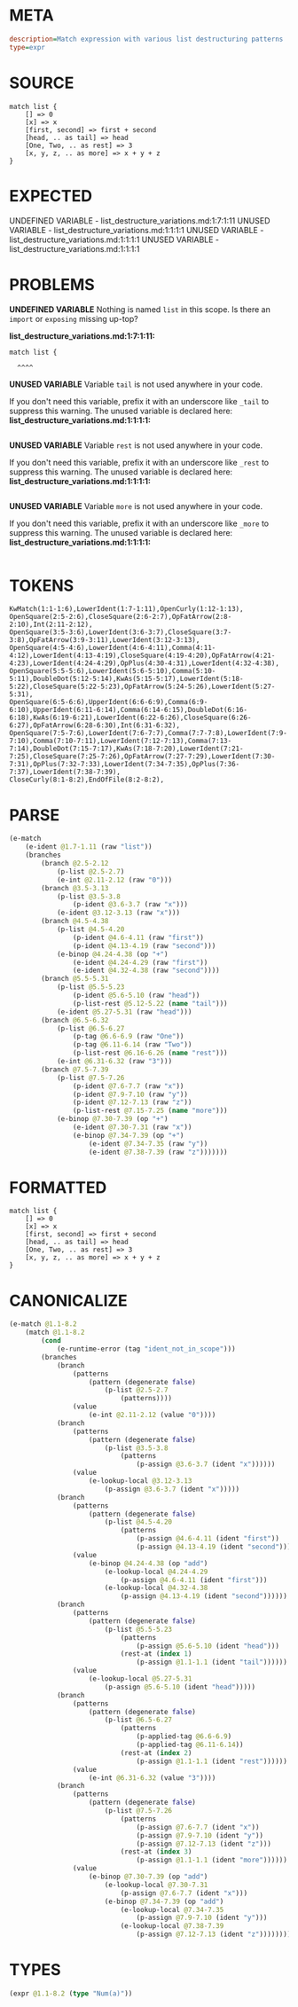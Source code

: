 # META
~~~ini
description=Match expression with various list destructuring patterns
type=expr
~~~
# SOURCE
~~~roc
match list {
    [] => 0
    [x] => x
    [first, second] => first + second
    [head, .. as tail] => head
    [One, Two, .. as rest] => 3
    [x, y, z, .. as more] => x + y + z
}
~~~
# EXPECTED
UNDEFINED VARIABLE - list_destructure_variations.md:1:7:1:11
UNUSED VARIABLE - list_destructure_variations.md:1:1:1:1
UNUSED VARIABLE - list_destructure_variations.md:1:1:1:1
UNUSED VARIABLE - list_destructure_variations.md:1:1:1:1
# PROBLEMS
**UNDEFINED VARIABLE**
Nothing is named `list` in this scope.
Is there an `import` or `exposing` missing up-top?

**list_destructure_variations.md:1:7:1:11:**
```roc
match list {
```
      ^^^^


**UNUSED VARIABLE**
Variable ``tail`` is not used anywhere in your code.

If you don't need this variable, prefix it with an underscore like `_tail` to suppress this warning.
The unused variable is declared here:
**list_destructure_variations.md:1:1:1:1:**
```roc

```



**UNUSED VARIABLE**
Variable ``rest`` is not used anywhere in your code.

If you don't need this variable, prefix it with an underscore like `_rest` to suppress this warning.
The unused variable is declared here:
**list_destructure_variations.md:1:1:1:1:**
```roc

```



**UNUSED VARIABLE**
Variable ``more`` is not used anywhere in your code.

If you don't need this variable, prefix it with an underscore like `_more` to suppress this warning.
The unused variable is declared here:
**list_destructure_variations.md:1:1:1:1:**
```roc

```



# TOKENS
~~~zig
KwMatch(1:1-1:6),LowerIdent(1:7-1:11),OpenCurly(1:12-1:13),
OpenSquare(2:5-2:6),CloseSquare(2:6-2:7),OpFatArrow(2:8-2:10),Int(2:11-2:12),
OpenSquare(3:5-3:6),LowerIdent(3:6-3:7),CloseSquare(3:7-3:8),OpFatArrow(3:9-3:11),LowerIdent(3:12-3:13),
OpenSquare(4:5-4:6),LowerIdent(4:6-4:11),Comma(4:11-4:12),LowerIdent(4:13-4:19),CloseSquare(4:19-4:20),OpFatArrow(4:21-4:23),LowerIdent(4:24-4:29),OpPlus(4:30-4:31),LowerIdent(4:32-4:38),
OpenSquare(5:5-5:6),LowerIdent(5:6-5:10),Comma(5:10-5:11),DoubleDot(5:12-5:14),KwAs(5:15-5:17),LowerIdent(5:18-5:22),CloseSquare(5:22-5:23),OpFatArrow(5:24-5:26),LowerIdent(5:27-5:31),
OpenSquare(6:5-6:6),UpperIdent(6:6-6:9),Comma(6:9-6:10),UpperIdent(6:11-6:14),Comma(6:14-6:15),DoubleDot(6:16-6:18),KwAs(6:19-6:21),LowerIdent(6:22-6:26),CloseSquare(6:26-6:27),OpFatArrow(6:28-6:30),Int(6:31-6:32),
OpenSquare(7:5-7:6),LowerIdent(7:6-7:7),Comma(7:7-7:8),LowerIdent(7:9-7:10),Comma(7:10-7:11),LowerIdent(7:12-7:13),Comma(7:13-7:14),DoubleDot(7:15-7:17),KwAs(7:18-7:20),LowerIdent(7:21-7:25),CloseSquare(7:25-7:26),OpFatArrow(7:27-7:29),LowerIdent(7:30-7:31),OpPlus(7:32-7:33),LowerIdent(7:34-7:35),OpPlus(7:36-7:37),LowerIdent(7:38-7:39),
CloseCurly(8:1-8:2),EndOfFile(8:2-8:2),
~~~
# PARSE
~~~clojure
(e-match
	(e-ident @1.7-1.11 (raw "list"))
	(branches
		(branch @2.5-2.12
			(p-list @2.5-2.7)
			(e-int @2.11-2.12 (raw "0")))
		(branch @3.5-3.13
			(p-list @3.5-3.8
				(p-ident @3.6-3.7 (raw "x")))
			(e-ident @3.12-3.13 (raw "x")))
		(branch @4.5-4.38
			(p-list @4.5-4.20
				(p-ident @4.6-4.11 (raw "first"))
				(p-ident @4.13-4.19 (raw "second")))
			(e-binop @4.24-4.38 (op "+")
				(e-ident @4.24-4.29 (raw "first"))
				(e-ident @4.32-4.38 (raw "second"))))
		(branch @5.5-5.31
			(p-list @5.5-5.23
				(p-ident @5.6-5.10 (raw "head"))
				(p-list-rest @5.12-5.22 (name "tail")))
			(e-ident @5.27-5.31 (raw "head")))
		(branch @6.5-6.32
			(p-list @6.5-6.27
				(p-tag @6.6-6.9 (raw "One"))
				(p-tag @6.11-6.14 (raw "Two"))
				(p-list-rest @6.16-6.26 (name "rest")))
			(e-int @6.31-6.32 (raw "3")))
		(branch @7.5-7.39
			(p-list @7.5-7.26
				(p-ident @7.6-7.7 (raw "x"))
				(p-ident @7.9-7.10 (raw "y"))
				(p-ident @7.12-7.13 (raw "z"))
				(p-list-rest @7.15-7.25 (name "more")))
			(e-binop @7.30-7.39 (op "+")
				(e-ident @7.30-7.31 (raw "x"))
				(e-binop @7.34-7.39 (op "+")
					(e-ident @7.34-7.35 (raw "y"))
					(e-ident @7.38-7.39 (raw "z")))))))
~~~
# FORMATTED
~~~roc
match list {
	[] => 0
	[x] => x
	[first, second] => first + second
	[head, .. as tail] => head
	[One, Two, .. as rest] => 3
	[x, y, z, .. as more] => x + y + z
}
~~~
# CANONICALIZE
~~~clojure
(e-match @1.1-8.2
	(match @1.1-8.2
		(cond
			(e-runtime-error (tag "ident_not_in_scope")))
		(branches
			(branch
				(patterns
					(pattern (degenerate false)
						(p-list @2.5-2.7
							(patterns))))
				(value
					(e-int @2.11-2.12 (value "0"))))
			(branch
				(patterns
					(pattern (degenerate false)
						(p-list @3.5-3.8
							(patterns
								(p-assign @3.6-3.7 (ident "x"))))))
				(value
					(e-lookup-local @3.12-3.13
						(p-assign @3.6-3.7 (ident "x")))))
			(branch
				(patterns
					(pattern (degenerate false)
						(p-list @4.5-4.20
							(patterns
								(p-assign @4.6-4.11 (ident "first"))
								(p-assign @4.13-4.19 (ident "second"))))))
				(value
					(e-binop @4.24-4.38 (op "add")
						(e-lookup-local @4.24-4.29
							(p-assign @4.6-4.11 (ident "first")))
						(e-lookup-local @4.32-4.38
							(p-assign @4.13-4.19 (ident "second"))))))
			(branch
				(patterns
					(pattern (degenerate false)
						(p-list @5.5-5.23
							(patterns
								(p-assign @5.6-5.10 (ident "head")))
							(rest-at (index 1)
								(p-assign @1.1-1.1 (ident "tail"))))))
				(value
					(e-lookup-local @5.27-5.31
						(p-assign @5.6-5.10 (ident "head")))))
			(branch
				(patterns
					(pattern (degenerate false)
						(p-list @6.5-6.27
							(patterns
								(p-applied-tag @6.6-6.9)
								(p-applied-tag @6.11-6.14))
							(rest-at (index 2)
								(p-assign @1.1-1.1 (ident "rest"))))))
				(value
					(e-int @6.31-6.32 (value "3"))))
			(branch
				(patterns
					(pattern (degenerate false)
						(p-list @7.5-7.26
							(patterns
								(p-assign @7.6-7.7 (ident "x"))
								(p-assign @7.9-7.10 (ident "y"))
								(p-assign @7.12-7.13 (ident "z")))
							(rest-at (index 3)
								(p-assign @1.1-1.1 (ident "more"))))))
				(value
					(e-binop @7.30-7.39 (op "add")
						(e-lookup-local @7.30-7.31
							(p-assign @7.6-7.7 (ident "x")))
						(e-binop @7.34-7.39 (op "add")
							(e-lookup-local @7.34-7.35
								(p-assign @7.9-7.10 (ident "y")))
							(e-lookup-local @7.38-7.39
								(p-assign @7.12-7.13 (ident "z"))))))))))
~~~
# TYPES
~~~clojure
(expr @1.1-8.2 (type "Num(a)"))
~~~

